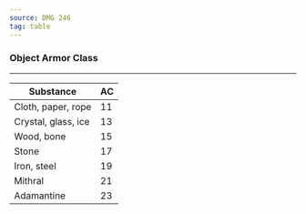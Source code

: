 ```yaml
---
source: DMG 246
tag: table
---
```


### Object Armor Class
---
|Substance|AC|
|------------|----|
|Cloth, paper, rope|11|
|Crystal, glass, ice|13|
|Wood, bone|15|
|Stone|17|
|Iron, steel|19|
|Mithral|21|
|Adamantine|23|
